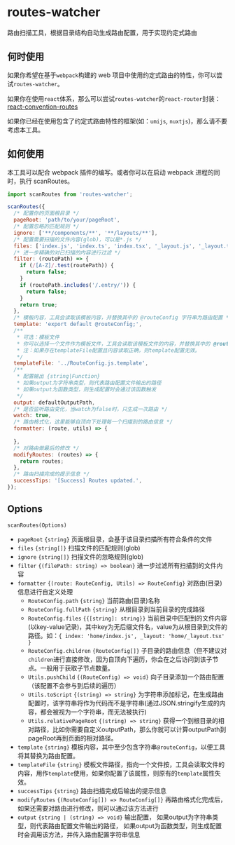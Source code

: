 # routes-watcher

路由扫描工具，根据目录结构自动生成路由配置，用于实现约定式路由

## 何时使用

如果你希望在基于`webpack`构建的 web 项目中使用约定式路由的特性，你可以尝试`routes-watcher`。

如果你在使用`react`体系，那么可以尝试`routes-watcher`的`react-router`封装：[react-convention-routes](https://github.com/NicoKam/react-convention-router)

如果你已经在使用包含了约定式路由特性的框架(如：`umijs`, `nuxtjs`)，那么请不要考虑本工具。

## 如何使用

本工具可以配合 webpack 插件的编写。或者你可以在启动 webpack 进程的同时，执行 scanRoutes。

```javascript
import scanRoutes from 'routes-watcher';

scanRoutes({
  /* 配置你的页面根目录 */
  pageRoot: 'path/to/your/pageRoot',
  /* 配置忽略的匹配规则 */
  ignore: ['**/components/**', '**/layouts/**'],
  /* 配置需要扫描的文件内容(glob)，可以是*.js */
  files: ['index.js', 'index.ts', 'index.tsx', '_layout.js', '_layout.ts', '_layout.jsx', '_layout.tsx'],
  /* 进一步精确的对已扫描的内容进行过滤 */
  filter: (routePath) => {
    if (/[A-Z]/.test(routePath)) {
      return false;
    }
    if (routePath.includes('/.entry/')) {
      return false;
    }
    return true;
  },
  /* 模板内容，工具会读取该模板内容，并替换其中的 @routeConfig 字符串为路由配置 */
  template: 'export default @routeConfig;',
  /**
   * 可选：模板文件
   * 你可以选择一个文件作为模板文件，工具会读取该模板文件的内容，并替换其中的 @routeConfig 字符串为路由配置
   * 注：如果存在templateFile配置且内容读取正确，则template配置无效。
   */
  templateFile: '../RouteConfig.js.template',
  /**
   * 配置输出 {string|Function}
   * 如果output为字符串类型，则代表路由配置文件输出的路径
   * 如果output为函数类型，则生成配置时会通过该函数触发
   */
  output: defaultOutputPath,
  /* 是否监听路由变化，当watch为false时，只生成一次路由 */
  watch: true,
  /* 路由格式化，这里能够自顶向下处理每一个扫描到的路由信息 */
  formatter: (route, utils) => {
    
  },
  /* 对路由做最后的修改 */
  modifyRoutes: (routes) => {
    return routes;
  },
  /* 路由扫描完成的提示信息 */
  successTips: '[Success] Routes updated.',
});
```

## Options

`scanRoutes(Options)`

- `pageRoot` `{string}` 页面根目录，会基于该目录扫描所有符合条件的文件
- `files` `{string[]}` 扫描文件的匹配规则(glob)
- `ignore` `{string[]}` 扫描文件的忽略规则(glob)
- `filter` `{(filePath: string) => boolean}` 进一步过滤所有扫描到的文件内容
- `formatter` `{(route: RouteConfig, Utils) => RouteConfig}` 对路由(目录)信息进行自定义处理
  - `RouteConfig.path` `{string}` 当前路由(目录)名称
  - `RouteConfig.fullPath` `{string}` 从根目录到当前目录的完成路径
  - `RouteConfig.files` `{{[string]: string}}` 当前目录中匹配到的文件内容(以key-value记录)，其中key为无后缀文件名，value为从根目录到文件的路径。如：`{ index: 'home/index.js', _layout: 'home/_layout.tsx' }`
  - `RouteConfig.children` `{RouteConfig[]}` 子目录的路由信息（但不建议对`children`进行直接修改，因为自顶向下遍历，你会在之后访问到该子节点。一般用于获取子节点数量。
  - `Utils.pushChild` `{(RouteConfig) => void}` 向子目录添加一个路由配置（该配置不会参与到后续的遍历）
  - `Utils.toScript` `{(string) => string}` 为字符串添加标记，在生成路由配置时，该字符串将作为代码而不是字符串(通过JSON.stringify生成的内容，都会被视为一个字符串，而无法被执行)
  - `Utils.relativePageRoot` `{(string) => string}` 获得一个到根目录的相对路径，比如你需要自定义outputPath，那么你就可以计算outputPath到pageRoot再到页面的相对路径。
- `template` `{string}` 模板内容，其中至少包含字符串`@routeConfig`，以便工具将其替换为路由配置。
- `templateFile` `{string}` 模板文件路径，指向一个文件按，工具会读取文件的内容，用作`template`使用，如果你配置了该属性，则原有的`template`属性失效。
- `successTips` `{string}` 路由扫描完成后输出的提示信息
- `modifyRoutes` `{(RouteConfig[]) => RouteConfig[]}` 再路由格式化完成后，如果还需要对路由进行修改，则可以通过该方法进行
- `output` `{string | (string) => void}` 输出配置， 如果output为字符串类型，则代表路由配置文件输出的路径， 如果output为函数类型，则生成配置时会调用该方法，并传入路由配置字符串信息
